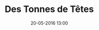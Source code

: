 ---
title: Des Tonnes de Têtes
slug: 
date: '20-05-2016 13:00'
taxonomy:
    tag: [UX/UI, Identité visuelle, Dessin]
    technique: [Photoshop, Illustrator, Pinceau-feutre, HTML/CSS, Vue.js]
    client: [Éditions Chavirô]
vignette: 15.jpg
mission: Adaptation du jeu en appli tablette
liens:
    - url: ../portfolio/on-bouge-dessin
      titre: Voir les dessins pour On Bouge !!
---